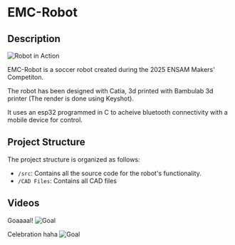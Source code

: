 # EMC-Robot
## Description

![Robot in Action](media/Robot-EMC-GIF.gif)

EMC-Robot is a soccer robot created during the 2025 ENSAM Makers' Competiton.

The robot has been designed with Catia, 3d printed with Bambulab 3d printer (The render is done using Keyshot).

It uses an esp32 programmed in C to acheive bluetooth connectivity with a mobile device for control.

## Project Structure

The project structure is organized as follows:

- `/src`: Contains all the source code for the robot's functionality.
- `/CAD Files`: Contains all CAD files

## Videos
Goaaaal!
![Goal](media/Vid-1.gif)

Celebration haha
![Goal](media/Vid-2.gif)